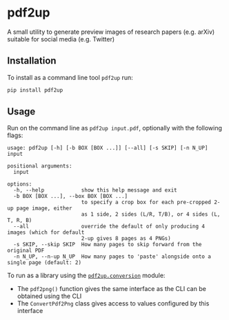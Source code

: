# pdf2up

A small utility to generate preview images of research papers (e.g. arXiv)
suitable for social media (e.g. Twitter)

## Installation

To install as a command line tool `pdf2up` run:

```sh
pip install pdf2up
```

## Usage

Run on the command line as `pdf2up input.pdf`, optionally with the following flags:

```
usage: pdf2up [-h] [-b BOX [BOX ...]] [--all] [-s SKIP] [-n N_UP] input

positional arguments:
  input

options:
  -h, --help            show this help message and exit
  -b BOX [BOX ...], --box BOX [BOX ...]
                        to specify a crop box for each pre-cropped 2-up page image, either
                        as 1 side, 2 sides (L/R, T/B), or 4 sides (L, T, R, B)
  --all                 override the default of only producing 4 images (which for default
                        2-up gives 8 pages as 4 PNGs)
  -s SKIP, --skip SKIP  How many pages to skip forward from the original PDF
  -n N_UP, --n-up N_UP  How many pages to 'paste' alongside onto a single page (default: 2)
```

To run as a library using the [`pdf2up.conversion`](src/pdf2up/conversion.py) module:

- The `pdf2png()` function gives the same interface as the CLI can be obtained using the CLI
- The `ConvertPdf2Png` class gives access to values configured by this interface
